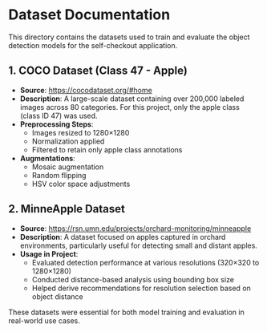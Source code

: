 # Dataset Documentation

This directory contains the datasets used to train and evaluate the object detection models for the self-checkout application.

## 1. COCO Dataset (Class 47 - Apple)

- **Source**: https://cocodataset.org/#home
- **Description**: A large-scale dataset containing over 200,000 labeled images across 80 categories. For this project, only the apple class (class ID 47) was used.
- **Preprocessing Steps**:
  - Images resized to 1280×1280
  - Normalization applied
  - Filtered to retain only apple class annotations
- **Augmentations**:
  - Mosaic augmentation
  - Random flipping
  - HSV color space adjustments

## 2. MinneApple Dataset

- **Source**: https://rsn.umn.edu/projects/orchard-monitoring/minneapple
- **Description**: A dataset focused on apples captured in orchard environments, particularly useful for detecting small and distant apples.
- **Usage in Project**:
  - Evaluated detection performance at various resolutions (320×320 to 1280×1280)
  - Conducted distance-based analysis using bounding box size
  - Helped derive recommendations for resolution selection based on object distance

These datasets were essential for both model training and evaluation in real-world use cases.
